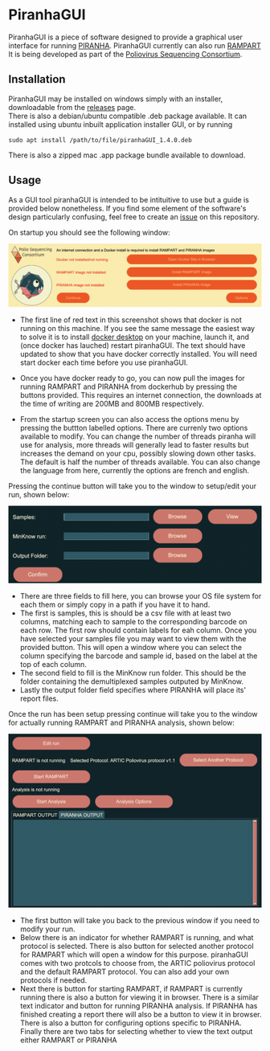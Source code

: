 # PiranhaGUI

PiranhaGUI is a piece of software designed to provide a graphical user interface for running [PIRANHA](https://github.com/polio-nanopore/piranha). PiranhaGUI currently can also run [RAMPART](https://github.com/artic-network/rampart) It is being developed as part of the [Poliovirus Sequencing Consortium](https://polio-nanopore.github.io/). 
## Installation
PiranhaGUI may be installed on windows simply with an installer, downloadable from the [releases](https://github.com/polio-nanopore/piranhaGUI/releases) page.\
There is also a debian/ubuntu compatible .deb package available. It can installed using ubuntu inbuilt application installer GUI, or by running 
```
sudo apt install /path/to/file/piranhaGUI_1.4.0.deb 
```
There is also a zipped mac .app package bundle available to download.
## Usage
As a GUI tool piranhaGUI is intended to be intituitive to use but a guide is provided below nonetheless. If you find some element of the software's design particularly confusing, feel free to create an [issue](https://github.com/polio-nanopore/piranhaGUI/issues) on this repository.

On startup you should see the following window:

<img src="./docs/Artifice_Startup_Screenshot.png">

- The first line of red text in this screenshot shows that docker is not running on this machine. If you see the same message the easiest way to solve it is to install [docker desktop](https://docs.docker.com/get-docker/) on your machine, launch it, and (once docker has lauched) restart piranhaGUI. The text should have updated to show that you have docker correctly installed. You will need start docker each time before you use piranhaGUI.

- Once you have docker ready to go, you can now pull the images for running RAMPART and PIRANHA from dockerhub by pressing the buttons provided. This requires an internet connection, the downloads at the time of writing are 200MB and 800MB respectively.

- From the startup screen you can also access the options menu by pressing the buttton labelled options. There are currenly two options available to modify. You can change the number of threads piranha will use for analysis, more threads will generally lead to faster results but increases the demand on your cpu, possibly slowing down other tasks. The default is half the number of threads available. You can also change the language from here, currently the options are french and english.

Pressing the continue button will take you to the window to setup/edit your run, shown below:

<img src="./docs/Artifice_Edit_Run_Screenshot.png" width="650">

- There are three fields to fill here, you can browse your OS file system for each them or simply copy in a path if you have it to hand. 
- The first is samples, this is should be a csv file with at least two columns, matching each to sample to the corresponding barcode on each row. The first row should contain labels for eah column. Once you have selected your samples file you may want to view them with the provided button. This will open a window where you can select the column specifying the barcode and sample id, based on the label at the top of each column. 
- The second field to fill is the MinKnow run folder. This should be the folder containing the demultiplexed samples outputed by MinKnow. 
- Lastly the output folder field specifies where PIRANHA will place its' report files.

Once the run has been setup pressing continue will take you to the window for actually running RAMPART and PIRANHA analysis, shown below:

<img src="./docs/Artifice_Execute_Screenshot.png">

- The first button will take you back to the previous window if you need to modify your run. 
- Below there is an indicator for whether RAMPART is running, and what protocol is selected. There is also button for selected another protocol for RAMPART which will open a window for this purpose. piranhaGUI comes with two protcols to choose from, the ARTIC poliovirus protocol and the default RAMPART protocol. You can also add your own protocols if needed. 
- Next there is button for starting RAMPART, if RAMPART is currently running there is also a button for viewing it in browser. There is a similar text indicator and button for running PIRANHA analysis. If PIRANHA has finished creating a report there will also be a button to view it in browser. There is also a button for configuring options specific to PIRANHA. Finally there are two tabs for selecting whether to view the text output either RAMPART or PIRANHA
